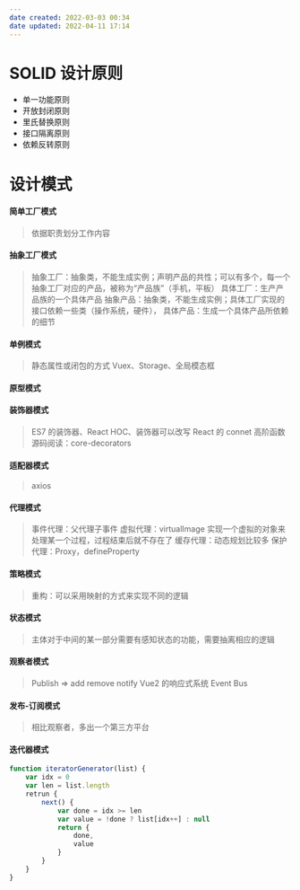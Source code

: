 ```yaml
---
date created: 2022-03-03 00:34
date updated: 2022-04-11 17:14
---
```


# SOLID 设计原则

- 单一功能原则
- 开放封闭原则
- 里氏替换原则
- 接口隔离原则
- 依赖反转原则

# 设计模式

#### 简单工厂模式

> 依据职责划分工作内容

#### 抽象工厂模式

> 抽象工厂：抽象类，不能生成实例；声明产品的共性；可以有多个，每一个抽象工厂对应的产品，被称为“产品族”（手机，平板）
> 具体工厂：生产产品族的一个具体产品
> 抽象产品：抽象类，不能生成实例；具体工厂实现的接口依赖一些类（操作系统，硬件），
> 具体产品：生成一个具体产品所依赖的细节

#### 单例模式

> 静态属性或闭包的方式
> Vuex、Storage、全局模态框

#### 原型模式

#### 装饰器模式

> ES7 的装饰器、React HOC、装饰器可以改写 React 的 connet 高阶函数
> 源码阅读：core-decorators

#### 适配器模式

> axios

#### 代理模式

> 事件代理：父代理子事件
> 虚拟代理：virtualImage 实现一个虚拟的对象来处理某一个过程，过程结束后就不存在了
> 缓存代理：动态规划比较多
> 保护代理：Proxy，defineProperty

#### 策略模式

> 重构：可以采用映射的方式来实现不同的逻辑

#### 状态模式

> 主体对于中间的某一部分需要有感知状态的功能，需要抽离相应的逻辑

#### 观察者模式

> Publish => add remove notify
> Vue2 的响应式系统
> Event Bus

#### 发布-订阅模式

> 相比观察者，多出一个第三方平台

#### 迭代器模式

```javascript
function iteratorGenerator(list) {
	var idx = 0
	var len = list.length
	retrun {
		next() {
			var done = idx >= len
			var value = !done ? list[idx++] : null
			return {
				done,
				value
			}
		}
	}
}
```
